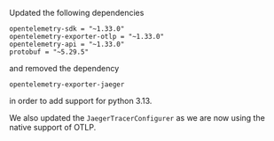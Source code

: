 Updated the following dependencies

```
opentelemetry-sdk = "~1.33.0"
opentelemetry-exporter-otlp = "~1.33.0"
opentelemetry-api = "~1.33.0"
protobuf = "~5.29.5"
```

and removed the dependency

```
opentelemetry-exporter-jaeger
```

in order to add support for python 3.13.

We also updated the `JaegerTracerConfigurer`
as we are now using the native support of OTLP.
